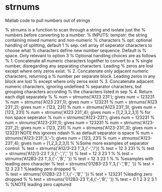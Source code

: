 # strnums
Matlab code to pull numbers out of strings

% strnums is a function to scan through a string and isolate just the
% numbers before converting to a number.
% INPUTS:   tempstr:    the string containing mixed numeric and non-numeric
%                       characters
%           opt:        optional handling of splitting, default 1
%           sep:        cell array of seperator characters to choose what
%                       characters define new number sequence. Default is
%                       space. Only relevant to option 3
%   Optional handling choices are as follows
%       1. Concatenate all numeric characters together to convert to a
%           single number, disregarding any separating characters. Leading
%           zeros are lost except where only zeros exist.
%       2. Concatenate only adjacent numeric characters, returning a
%           number per separate block. Leading zeros in any block are lost
%           except where only zeros exist
%       3. Concatenate adjacent numeric characters, ignoring undefined
%           separator characters, but grouping characters according
%           the characters listed in sep
%       4. Return each digit separately
%
% num = strnums('A123 231'); gives num = 123231
% num = strnums('A123 231',1); gives num = 123231
% num = strnums('A123 231',2); gives num = [123, 231]
% num = strnums('A123 231',3); gives num = [123, 231]
% num = strnums('A123 231',4); gives num = [1,2,3,2,3,1]
% for non space seperator
% num = strnums('A123-231'); gives num = 123231
% num = strnums('A123-231',1); gives num = 123231
% num = strnums('A123-231',2); gives num = [123, 231]
% num = strnums('A123-231',3); gives num = 123231 NOTE this ignores ndash
%                                           as default separator is space
% num = strnums('A123-231',3,'-'); gives num = [123, 231]
% num = strnums('A123-231',4); gives num = [1,2,3,2,3,1]
% 
%Some more examples of separator control:
% test = strnums('A12/3-23 1',3,{'-','/'})
% test =    12     3   231
% 
% test = strnums('A12/3-23 1',3,{'-','/',' '})
% test =    12     3    23     1
% 
% test = strnums('A12B3-23 1',3,{'-','B',' '})
% test =     12     3    23     1
% 
% %examples with leading zero character
% test = strnums('012B3-23 1',3,{'-','B',' '})
% test = 12     3    23     1 %leading zero dropped
%      
% test = strnums('012B3-23 1',1,{'-','B',' '})
% test = 123231 %leading zero dropped
% 
% test = strnums('012B3-23 1',4,{'-','B',' '})
% test =     0     1     2     3     2     3     1 
% %NOTE leading zero captured

